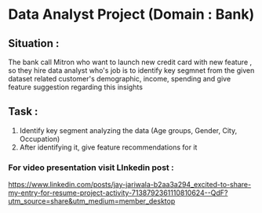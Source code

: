 # Data Analyst Project (Domain : Bank)

## Situation :
The bank call Mitron who want to launch new credit card with new feature , so they hire data analyst who's job is to identify key segmnet from the given dataset related customer's  demographic, income, spending and give feature suggestion regarding this insights

## Task :
1. Identify key segment analyzing the data (Age groups, Gender, City, Occupation)
2. After identifying it, give feature recommendations for it

### For video presentation visit LInkedin post : 
https://www.linkedin.com/posts/jay-jariwala-b2aa3a294_excited-to-share-my-entry-for-resume-project-activity-7138792361110810624--QdF?utm_source=share&utm_medium=member_desktop
